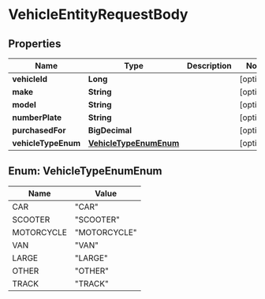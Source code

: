 

# VehicleEntityRequestBody


## Properties

Name | Type | Description | Notes
------------ | ------------- | ------------- | -------------
**vehicleId** | **Long** |  |  [optional]
**make** | **String** |  |  [optional]
**model** | **String** |  |  [optional]
**numberPlate** | **String** |  |  [optional]
**purchasedFor** | **BigDecimal** |  |  [optional]
**vehicleTypeEnum** | [**VehicleTypeEnumEnum**](#VehicleTypeEnumEnum) |  |  [optional]



## Enum: VehicleTypeEnumEnum

Name | Value
---- | -----
CAR | &quot;CAR&quot;
SCOOTER | &quot;SCOOTER&quot;
MOTORCYCLE | &quot;MOTORCYCLE&quot;
VAN | &quot;VAN&quot;
LARGE | &quot;LARGE&quot;
OTHER | &quot;OTHER&quot;
TRACK | &quot;TRACK&quot;



